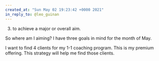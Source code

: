 ```yaml
---
created_at: "Sun May 02 19:23:42 +0000 2021"
in_reply_to: @leo_guinan
---
```


3. to achieve a major or overall aim.

So where am I aiming? I have three goals in mind for the month of May.

I want to find 4 clients for my 1-1 coaching program. This is my premium offering. This strategy will help me find those clients.